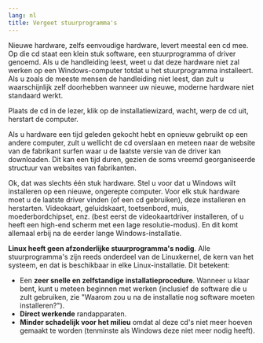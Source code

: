 ```yaml
---
lang: nl
title: Vergeet stuurprogramma's
---
```


Nieuwe hardware, zelfs eenvoudige hardware, levert meestal een cd mee. Op die cd staat een klein stuk software, een stuurprogramma of driver genoemd. Als u de handleiding leest, weet u dat deze hardware niet zal werken op een Windows-computer totdat u het stuurprogramma installeert. Als u zoals de meeste mensen de handleiding niet leest, dan zult u waarschijnlijk zelf doorhebben wanneer uw nieuwe, moderne hardware niet standaard werkt.

Plaats de cd in de lezer, klik op de installatiewizard, wacht, werp de cd uit, herstart de computer.

Als u hardware een tijd geleden gekocht hebt en opnieuw gebruikt op een andere computer, zult u wellicht de cd overslaan en meteen naar de website van de fabrikant surfen waar u de laatste versie van de driver kan downloaden. Dit kan een tijd duren, gezien de soms vreemd georganiseerde structuur van websites van fabrikanten.

Ok, dat was slechts één stuk hardware. Stel u voor dat u Windows wilt installeren op een nieuwe, ongerepte computer. Voor elk stuk hardware moet u de laatste driver vinden (of een cd gebruiken), deze installeren en herstarten. Videokaart, geluidskaart, toetsenbord, muis, moederbordchipset, enz. (best eerst de videokaartdriver installeren, of u heeft een high-end scherm met een lage resolutie-modus). En dit komt allemaal erbij na de eerder lange Windows-installatie.

<b>Linux heeft geen afzonderlijke stuurprogramma's nodig</b>. Alle stuurprogramma's zijn reeds onderdeel van de Linuxkernel, de kern van het systeem, en dat is beschikbaar in elke Linux-installatie. Dit betekent:

<ul>
<li>Een <b>zeer snelle en zelfstandige installatieprocedure</b>. Wanneer u klaar bent, kunt u meteen beginnen met werken (inclusief de software die u zult gebruiken, zie "Waarom zou u na de installatie nog software moeten installeren?").</li>
<li><b>Direct werkende</b> randapparaten.</li>
<li><b>Minder schadelijk voor het milieu</b> omdat al deze cd's niet meer hoeven gemaakt te worden (tenminste als Windows deze niet meer nodig heeft).</li>
</ul>




